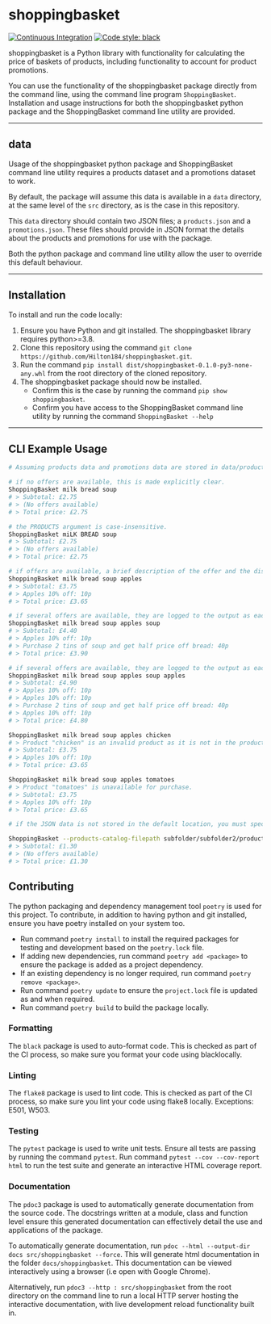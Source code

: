 # shoppingbasket

[![Continuous Integration](https://github.com/Hilton184/shoppingbasket/actions/workflows/ci.yml/badge.svg)](https://github.com/Hilton184/shoppingbasket)                [![Code style: black](https://img.shields.io/badge/code%20style-black-000000.svg)](https://github.com/psf/black)

shoppingbasket is a Python library with functionality for calculating the price of baskets of products, including functionality to account for product promotions.

You can use the functionality of the shoppingbasket package directly from the command line, using the command line program `ShoppingBasket`. Installation and usage instructions for both the shoppingbasket python package and the ShoppingBasket command line utility are provided.


---
## data

Usage of the shoppingbasket python package and ShoppingBasket command line utility requires a products dataset and a promotions dataset to work.

By default, the package will assume this data is available in a `data` directory, at the same level of the `src` directory, as is the case in this repository.

This `data` directory should contain two JSON files; a `products.json` and a `promotions.json`. These files should provide in JSON format the details about the products and promotions for use with the package.

Both the python package and command line utility allow the user to override this default behaviour.

---
## Installation

To install and run the code locally:
1) Ensure you have Python and git installed. The shoppingbasket library requires python>=3.8.
2) Clone this repository using the command `git clone https://github.com/Hilton184/shoppingbasket.git`.
3) Run the command `pip install dist/shoppingbasket-0.1.0-py3-none-any.whl` from the root directory of the cloned repository.
4) The shoppingbasket package should now be installed.
    - Confirm this is the case by running the command `pip show shoppingbasket`.
    - Confirm you have access to the ShoppingBasket command line utility by running the command `ShoppingBasket --help`

---
## CLI Example Usage

```bash
# Assuming products data and promotions data are stored in data/products.json and data/promotions.json respectively, relative to the current working directory:

# if no offers are available, this is made explicitly clear.
ShoppingBasket milk bread soup
# > Subtotal: £2.75
# > (No offers available)
# > Total price: £2.75

# the PRODUCTS argument is case-insensitive.
ShoppingBasket miLK BREAD soup
# > Subtotal: £2.75
# > (No offers available)
# > Total price: £2.75

# if offers are available, a brief description of the offer and the discount obtained is provided.
ShoppingBasket milk bread soup apples
# > Subtotal: £3.75
# > Apples 10% off: 10p
# > Total price: £3.65

# if several offers are available, they are logged to the output as each offer is applied.
ShoppingBasket milk bread soup apples soup
# > Subtotal: £4.40
# > Apples 10% off: 10p
# > Purchase 2 tins of soup and get half price off bread: 40p
# > Total price: £3.90

# if several offers are available, they are logged to the output as each offer is applied, including for the same offer being applied multiple times when applicable.
ShoppingBasket milk bread soup apples soup apples
# > Subtotal: £4.90
# > Apples 10% off: 10p
# > Apples 10% off: 10p
# > Purchase 2 tins of soup and get half price off bread: 40p
# > Apples 10% off: 10p
# > Total price: £4.80

ShoppingBasket milk bread soup apples chicken
# > Product "chicken" is an invalid product as it is not in the products data.
# > Subtotal: £3.75
# > Apples 10% off: 10p
# > Total price: £3.65

ShoppingBasket milk bread soup apples tomatoes
# > Product "tomatoes" is unavailable for purchase.
# > Subtotal: £3.75
# > Apples 10% off: 10p
# > Total price: £3.65

# if the JSON data is not stored in the default location, you must specify the location using the --products-catalog-filepath and --promotions-catalog-filepath command line options. For example:

ShoppingBasket --products-catalog-filepath subfolder/subfolder2/products.json --promotions-catalog-filepath subfolder/subfolder2/products.json milk
# > Subtotal: £1.30
# > (No offers available)
# > Total price: £1.30
```

## Contributing

The python packaging and dependency management tool `poetry` is used for this project. To contribute, in addition to having python and git installed, ensure you have poetry installed on your system too.

- Run command `poetry install` to install the required packages for testing and development based on the `poetry.lock` file.
- If adding new dependencies, run command `poetry add <package>` to ensure the package is added as a project dependency.
- If an existing dependency is no longer required, run command `poetry remove <package>`.
- Run command `poetry update` to ensure the `project.lock` file is updated as and when required.
- Run command `poetry build` to build the package locally.

### Formatting

The `black` package is used to auto-format code. This is checked as part of the CI process, so make sure you format your code using blacklocally.

### Linting

The `flake8` package is used to lint code. This is checked as part of the CI process, so make sure you lint your code using flake8 locally. Exceptions: E501, W503.

### Testing

The `pytest` package is used to write unit tests. Ensure all tests are passing by running the command `pytest`. Run command `pytest --cov --cov-report html` to run the test suite and generate an interactive HTML coverage report.

### Documentation

The `pdoc3` package is used to automatically generate documentation from the source code. The docstrings written at a module, class and function level ensure this generated documentation can effectively detail the use and applications of the package.

To automatically generate documentation, run `pdoc --html --output-dir docs src/shoppingbasket --force`. This will generate html documentation in the folder `docs/shoppingbasket`. This documentation can be viewed interactively using a browser (i.e open with Google Chrome).

Alternatively, run `pdoc3 --http : src/shoppingbasket` from the root directory on the command line to run a local HTTP server hosting the interactive documentation, with live development reload functionality built in.
